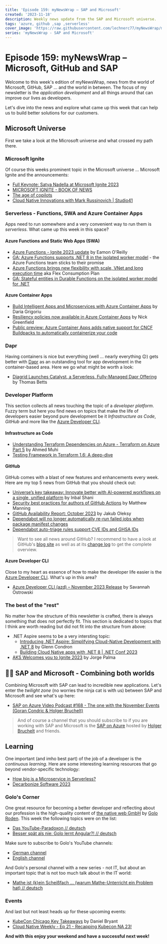 ```yaml
---
title: 'Episode 159: myNewsWrap – SAP and Microsoft'
created: '2023-11-18'
description: Weekly news update from the SAP and Microsoft universe.
tags: 'azure, github ,sap ,serverless'
cover_image: 'https://raw.githubusercontent.com/lechnerc77/myNewsWrap/main/episodes/cover-images/episode159small.png'
series: 'myNewsWrap - SAP and Microsoft'
---
```


# Episode 159: myNewsWrap – Microsoft, GitHub and SAP

Welcome to this week's edition of myNewsWrap, news from the world of Microsoft, GitHub, SAP ... and the world in between. The focus of my newsletter is the *application development* and all things around that can improve our lives as developers.

Let's dive into the news and explore what came up this week that can help us to build better solutions for our customers.

## Microsoft Universe

First we take a look at the Microsoft universe and what crossed my path there.

### Microsoft Ignite

Of course this weeks prominent topic in the Microsoft universe ... Microsoft Ignite and the announcements:

* [Full Keynote: Satya Nadella at Microsoft Ignite 2023](https://youtu.be/FZhbJZEgKQ4?si=aMp6t7g6NrJzsOhs)
* [MICROSOFT IGNITE - BOOK OF NEWS](https://news.microsoft.com/ignite-2023-book-of-news/)
* [The age of copilots](https://www.linkedin.com/pulse/age-copilots-satya-nadella-2hllc/)
* [Cloud Native Innovations with Mark Russinovich | Studio41](https://youtu.be/vCJ1uS5ksuM?si=Ewlfyh-h5bVdPhrj)

### Serverless - Functions, SWA and Azure Container Apps

Apps need to run somewhere and a very convenient way to run them is *serverless*. What came up this week in this space?

#### Azure Functions and Static Web Apps (SWA)

* [Azure Functions - Ignite 2023 update](https://techcommunity.microsoft.com/t5/apps-on-azure-blog/azure-functions-ignite-2023-update/ba-p/3978641?wt.mc_id=AZ-MVP-5004195) by Eamon O'Reilly
* [GA: Azure Functions supports .NET 8 in the isolated worker model](https://azure.microsoft.com/updates/ga-azure-functions-supports-net-8-in-the-isolated-worker-model/?wt.mc_id=AZ-MVP-5004195) - the Azure Functions team sticks to their promise
* [Azure Functions brings new flexibility with scale, VNet and long execution time](https://azure.microsoft.com/updates/register-for-access-to-upcoming-azure-functions-flex-consumption/?wt.mc_id=AZ-MVP-5004195) aka Flex Consumption Plan
* [GA: Stateful entities in Durable Functions on the isolated worker model for .NET](https://azure.microsoft.com/updates/ga-stateful-entities-in-durable-functions-on-the-isolated-worker-model-for-net/?wt.mc_id=AZ-MVP-5004195)

#### Azure Container Apps

* [Build Intelligent Apps and Microservices with Azure Container Apps](https://techcommunity.microsoft.com/t5/apps-on-azure-blog/build-intelligent-apps-and-microservices-with-azure-container/ba-p/3982588?wt.mc_id=AZ-MVP-5004195) by Daria Grigoriu
* [Resiliency policies now available in Azure Container Apps](https://techcommunity.microsoft.com/t5/azure-developer-community-blog/resiliency-policies-now-available-in-azure-container-apps/ba-p/3978864?wt.mc_id=AZ-MVP-5004195) by Nick Greenfield
* [Public preview: Azure Container Apps adds native support for CNCF Buildpacks to automatically containerize your code](https://azure.microsoft.com/updates/public-preview-azure-container-apps-adds-native-support-for-cncf-buildpacks-to-automatically-containerize-your-code/?wt.mc_id=AZ-MVP-5004195)

### Dapr

Having containers is nice but everything (well ... nearly everything 😉) gets better with [Dapr](https://dapr.io/) as an outstanding tool for app development in the container-based area. Here we go what might be worth a look:

* [Diagrid Launches Catalyst, a Serverless, Fully-Managed Dapr Offering](https://www.infoq.com/news/2023/11/diagrid-managed-dapr/) by Thomas Betts

### Developer Platform

This section collects all news touching the topic of a *developer platform*. Fuzzy term but here you find news on topics that make the life of developers easier beyond pure development be it *Infrastructure as Code*, *GitHub* and more like the [Azure Developer CLI](https://github.com/Azure/azure-dev).  

#### Infrastructure as Code

* [Understanding Terraform Dependencies on Azure - Terraform on Azure Part 5](https://www.iamachs.com/p/understanding-terraform-dependencies-on-azure-terraform-on-azure-part-5/) by Ahmed Muhi
* [Testing Framework in Terraform 1.6: A deep-dive](https://mattias.engineer/posts/terraform-testing-deep-dive/)

#### GitHub

GitHub comes with a blast of new features and enhancements every week. Here are my top 5 news from GitHub that you should check out:

* [Universe’s key takeaway: Innovate better with AI-powered workflows on a single, unified platform](https://github.blog/2023-11-15-universes-key-takeaway-innovate-better-with-ai-powered-workflows-on-a-single-unified-platform/) by Inbal Shani
* [Security best practices for authors of GitHub Actions](https://github.blog/2023-11-16-security-best-practices-for-authors-of-github-actions/) by Matthew Manning
* [GitHub Availability Report: October 2023](https://github.blog/2023-11-13-github-availability-report-october-2023/) by Jakub Oleksy
* [Dependabot will no longer automatically re-run failed jobs when package manifest changes](https://github.blog/changelog/2023-11-14-dependabot-will-no-longer-automatically-re-run-failed-jobs-when-package-manifest-changes/)
* [Dependabot auto-triage rules support CVE IDs and GHSA IDs](https://github.blog/changelog/2023-11-14-dependabot-will-no-longer-automatically-re-run-failed-jobs-when-package-manifest-changes/)

> Want to see all news around GitHub? I recommend to have a look at GitHub's [blog site](https://github.blog/) as well as at its [change log](https://github.blog/changelog/) to get the complete overview.

#### Azure Developer CLI

Close to my heart as essence of how to make the developer life easier is the [Azure Developer CLI](https://github.com/Azure/azure-dev). What's up in this area?

* [Azure Developer CLI (azd) – November 2023 Release](https://devblogs.microsoft.com/azure-sdk/azure-developer-cli-azd-november-2023-release/?wt.mc_id=AZ-MVP-5004195) by Savannah Ostrowski

### The best of the "rest"

No matter how the structure of this newsletter is crafted, there is always something that does not perfectly fit. This section is dedicated to topics that I think are worth reading but did not fit into the structure from above:

* .NET Aspire seems to be a very intersting topic:
  * [Introducing .NET Aspire: Simplifying Cloud-Native Development with .NET 8](https://devblogs.microsoft.com/dotnet/introducing-dotnet-aspire-simplifying-cloud-native-development-with-dotnet-8/?wt.mc_id=AZ-MVP-5004195) by Glenn Condron
  * [Building Cloud Native apps with .NET 8 | .NET Conf 2023](https://youtu.be/z1M-7Bms1Jg?si=aLzgFv7JiElzerLB)
* [AKS Welcomes you to Ignite 2023](https://techcommunity.microsoft.com/t5/apps-on-azure-blog/aks-welcomes-you-to-ignite-2023/ba-p/3983317?wt.mc_id=AZ-MVP-5004195) by Jorge Palma 

## 🐱‍👤 SAP and Microsoft - Combining both worlds

Combining Microsoft with SAP can lead to incredible new applications. Let's enter the *twilight zone* (no worries the ninja cat is with us) between SAP and Microsoft and see what's up here:

* [SAP on Azure Video Podcast #168 - The one with the November Events (Goran Condric & Holger Bruchelt)](https://youtu.be/3kRWf-tRL7Q?si=WStTwDslUsKCvCed)

> And of course a channel that you should subscribe to if you are working with SAP and Microsoft is the [SAP on Azure](https://www.youtube.com/@SAPonAzure) hosted by [Holger Bruchelt](https://www.linkedin.com/in/holger-bruchelt/) and friends.

## Learning

One important (and imho best part) of the job of a developer is the *continuous learning*. Here are some interesting learning resources that go beyond vendor-specific technology:

* [How big is a Microservice in Serverless?](https://blog.serverlessadvocate.com/how-big-is-a-microservice-in-serverless-b1333c29adcf)
* [Decarbonize Software 2023](https://www.youtube.com/live/fGFeHaYtf5A?si=RAFBTJOKT11OUrVi)

### Golo's Corner

One great resource for becoming a better developer and reflecting about our profession is the high-quality content of [the native web GmbH](https://thenativeweb.io/) by [Golo Roden](https://twitter.com/goloroden). This week the following topics were on the list:

* [Das YouTube-Paradoxon // deutsch](https://youtu.be/YvlT4JoCPpk?si=GL5K50iRBp0yS58c)
* [Besser spät als nie: Golo lernt Angular?! // deutsch](https://www.youtube.com/live/6ZiEkHie2TY?si=5cSxG-tycCnLRgoe)

Make sure to subscribe to Golo's YouTube channels:

* [German channel](https://www.youtube.com/@thenativeweb)
* [English channel](https://www.youtube.com/@thenativeweb-en)

And Golo's personal channel with a new series - not IT, but about an important topic that is not too much talk about in the IT world:

* [Mathe ist (k)ein Scheißfach … (warum Mathe-Unterricht ein Problem hat) // deutsch](https://youtu.be/raE0WH-kz9g?si=tXSGgLPJJiPK6Rf-)

### Events

And last but not least heads up for these upcoming events:

* [KubeCon Chicago Key Takeaways](https://danielbryantuk.medium.com/kubecon-chicago-key-takeaways-3de5ca13b375) by Daniel Bryant
* [Cloud Native Weekly - Ep 21 - Recapping Kubecon NA 23!](https://www.youtube.com/live/Br9HUHOtLSY?si=KaTs13QqEEivMcTc)

**And with this enjoy your weekend and have a successful next week!**
